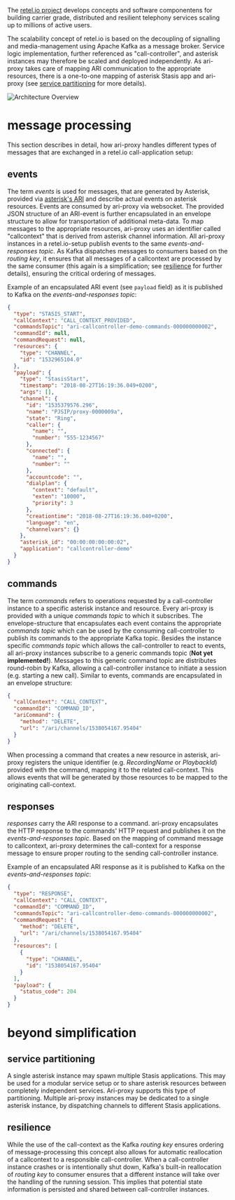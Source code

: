 The [retel.io project](http://retel.io) develops concepts and software componentens for building carrier grade, distributed and resilient telephony services scaling up to millions of active users.

The scalability concept of retel.io is based on the decoupling of signalling and media-management using Apache Kafka as a message broker. Service logic implementation, further referenced as "call-controller", and asterisk instances may therefore be scaled and deployed independently. As ari-proxy takes care of mapping ARI communication to the appropriate resources, there is a one-to-one mapping of asterisk Stasis app and ari-proxy (see [service partitioning](#service-partitioning) for more details).

![Architecture Overview](images/architecture_overview.png "Architecture Overview")

# message processing
This section describes in detail, how ari-proxy handles different types of messages that are exchanged in a retel.io call-application setup:

## events
The term *events* is used for messages, that are generated by Asterisk, provided via [asterisk's ARI](https://wiki.asterisk.org/wiki/display/AST/Getting+Started+with+ARI) and describe actual events on asterisk resources. Events are consumed by ari-proxy via websocket. The provided JSON structure of an ARI-event is further encapsulated in an envelope structure to allow for transportation of additional meta-data. To map messages to the appropriate resources, ari-proxy uses an identifier called "callcontext" that is derived from asterisk channel information. All ari-proxy instances in a retel.io-setup publish events to the same *events-and-responses topic*. As Kafka dispatches messages to consumers based on the *routing key*, it ensures that all messages of a callcontext are processed by the same consumer (this again is a simplification; see [resilience](#resilience) for further details), ensuring the critical ordering of messages.

Example of an encapsulated ARI event (see `payload` field) as it is published to Kafka on the *events-and-responses topic*:
```json
{
  "type": "STASIS_START",
  "callContext": "CALL_CONTEXT_PROVIDED",
  "commandsTopic": "ari-callcontroller-demo-commands-000000000002",
  "commandId": null,
  "commandRequest": null,
  "resources": {
    "type": "CHANNEL",
    "id": "1532965104.0"
  },
  "payload": {
    "type": "StasisStart",
    "timestamp": "2018-08-27T16:19:36.049+0200",
    "args": [],
    "channel": {
      "id": "1535379576.296",
      "name": "PJSIP/proxy-0000009a",
      "state": "Ring",
      "caller": {
        "name": "",
        "number": "555-1234567"
      },
      "connected": {
        "name": "",
        "number": ""
      },
      "accountcode": "",
      "dialplan": {
        "context": "default",
        "exten": "10000",
        "priority": 3
      },
      "creationtime": "2018-08-27T16:19:36.040+0200",
      "language": "en",
      "channelvars": {}
    },
    "asterisk_id": "00:00:00:00:00:02",
    "application": "callcontroller-demo"
  }
}
```

## commands
The term *commands* refers to operations requested by a call-controller instance to a specific asterisk instance and resource. Every ari-proxy is provided with a unique *commands topic* to which it subscribes. The envelope-structure that encapsulates each event contains the appropriate *commands topic* which can be used by the consuming call-controller to publish its commands to the appropriate Kafka topic. Besides the instance specific *commands topic* which allows the call-controller to react to events, all ari-proxy instances subscribe to a generic commands topic (**Not yet implemented!**). Messages to this generic command topic are distributes round-robin by Kafka, allowing a call-controller instance to initiate a session (e.g. starting a new call). Similar to events, commands are encapsulated in an envelope structure:

```json
{
  "callContext": "CALL_CONTEXT",
  "commandId": "COMMAND_ID",
  "ariCommand": {
    "method": "DELETE",
    "url": "/ari/channels/1538054167.95404"
  }
}
```

When processing a command that creates a new resource in asterisk, ari-proxy registers the unique identifier (e.g. *RecordingName* or *PlaybackId*) provided with the command, mapping it to the related call-context. This allows events that will be generated by those resources to be mapped to the originating call-context.

## responses
*responses* carry the ARI response to a command. ari-proxy encapsulates the HTTP response to the commands' HTTP request and publishes it on the *events-and-responses topic*. Based on the mapping of command message to callcontext, ari-proxy determines the call-context for a response message to ensure proper routing to the sending call-controller instance.

Example of an encapsulated ARI response as it is published to Kafka on the *events-and-responses topic*:
```json
{
  "type": "RESPONSE",
  "callContext": "CALL_CONTEXT",
  "commandId": "COMMAND_ID",
  "commandsTopic": "ari-callcontroller-demo-commands-000000000002",
  "commandRequest": {
    "method": "DELETE",
    "url": "/ari/channels/1538054167.95404"
  },
  "resources": [
    {
      "type": "CHANNEL",
      "id": "1538054167.95404"
    }
  ],
  "payload": {
    "status_code": 204
  }
}
```

# beyond simplification
## service partitioning
A single asterisk instance may spawn multiple Stasis applications. This may be used for a modular service setup or to share asterisk resources between completely independent services. Ari-proxy supports this type of partitioning. Multiple ari-proxy instances may be dedicated to a single asterisk instance, by dispatching channels to different Stasis applications.

## resilience
While the use of the call-context as the Kafka *routing key* ensures ordering of message-processing this concept also allows for automatic reallocation of a callcontext to a responsible call-controller. When a call-controller instance crashes or is intentionally shut down, Kafka's built-in reallocation of *routing key* to consumer ensures that a different instance will take over the handling of the running session. This implies that potential state information is persisted and shared between call-controller instances.
